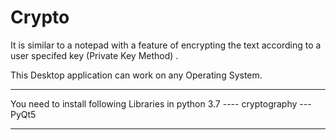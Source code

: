# Crypto
It is similar to a notepad with a feature of encrypting the text according to a user specifed key (Private Key Method) . 

This Desktop application can work on any Operating System.

*************************************************************************************************************************
You need to install following Libraries in python 3.7
---- cryptography
--- PyQt5

*************************************************************************************************************************
